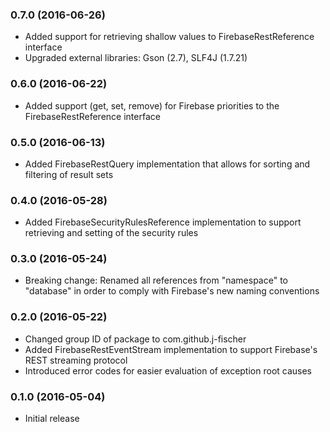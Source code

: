 ### 0.7.0 (2016-06-26)

* Added support for retrieving shallow values to FirebaseRestReference interface
* Upgraded external libraries: Gson (2.7), SLF4J (1.7.21)

### 0.6.0 (2016-06-22)

* Added support (get, set, remove) for Firebase priorities to the FirebaseRestReference interface

### 0.5.0 (2016-06-13)

* Added FirebaseRestQuery implementation that allows for sorting and filtering of result sets

### 0.4.0 (2016-05-28)

* Added FirebaseSecurityRulesReference implementation to support retrieving and setting of the security rules

### 0.3.0 (2016-05-24)
* Breaking change: Renamed all references from "namespace" to "database" in order to comply with Firebase's new naming conventions 

### 0.2.0 (2016-05-22)
* Changed group ID of package to com.github.j-fischer
* Added FirebaseRestEventStream implementation to support Firebase's REST streaming protocol
* Introduced error codes for easier evaluation of exception root causes

### 0.1.0 (2016-05-04)
* Initial release